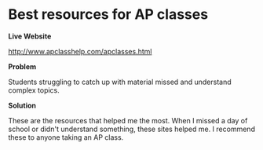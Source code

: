 # Best resources for AP classes

**Live Website**

http://www.apclasshelp.com/apclasses.html

**Problem**

Students struggling to catch up with material missed and understand complex topics.

**Solution**

These are the resources that helped me the most. When I missed a day of school or didn't understand something, these sites helped me. I recommend these to anyone taking an AP class. 
